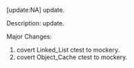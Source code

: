 [update:NA] update.

Description:
update.

Major Changes:
1. covert Linked_List ctest to mockery.
2. covert Object_Cache ctest to mockery.

